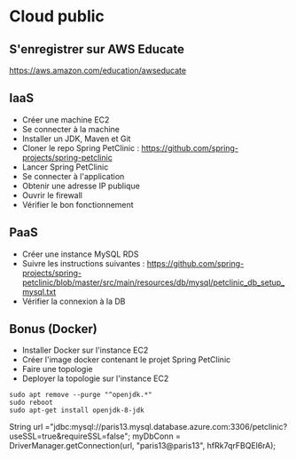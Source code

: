 # Cloud public

## S'enregistrer sur AWS Educate

https://aws.amazon.com/education/awseducate

## IaaS

* Créer une machine EC2
* Se connecter à la machine
* Installer un JDK, Maven et Git
* Cloner le repo Spring PetClinic : https://github.com/spring-projects/spring-petclinic
* Lancer Spring PetClinic
* Se connecter à l'application
* Obtenir une adresse IP publique
* Ouvrir le firewall
* Vérifier le bon fonctionnement

## PaaS

* Créer une instance MySQL RDS
* Suivre les instructions suivantes : https://github.com/spring-projects/spring-petclinic/blob/master/src/main/resources/db/mysql/petclinic_db_setup_mysql.txt
* Vérifier la connexion à la DB

## Bonus (Docker)
* Installer Docker sur l'instance EC2
* Créer l'image docker contenant le projet Spring PetClinic
* Faire une topologie
* Deployer la topologie sur l'instance EC2

~~~~
sudo apt remove --purge "^openjdk.*"
sudo reboot
sudo apt-get install openjdk-8-jdk
~~~~

String url ="jdbc:mysql://paris13.mysql.database.azure.com:3306/petclinic?useSSL=true&requireSSL=false"; myDbConn = DriverManager.getConnection(url, "paris13@paris13", hfRk7qrFBQEl6rA);
